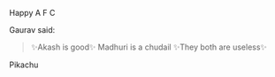 Happy
A
F
C

Gaurav said:
>:sparkles:Akash is good:sparkles:
>Madhuri is a chudail
>:sparkles:They both are useless:sparkles:


Pikachu
